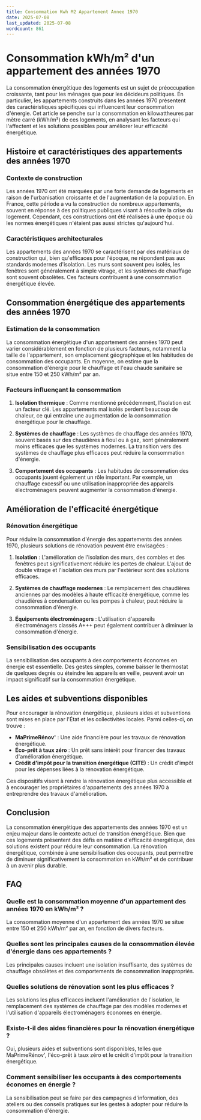 ```yaml
---
title: Consommation Kwh M2 Appartement Annee 1970
date: 2025-07-08
last_updated: 2025-07-08
wordcount: 861
---
```


# Consommation kWh/m² d'un appartement des années 1970

La consommation énergétique des logements est un sujet de préoccupation croissante, tant pour les ménages que pour les décideurs politiques. En particulier, les appartements construits dans les années 1970 présentent des caractéristiques spécifiques qui influencent leur consommation d'énergie. Cet article se penche sur la consommation en kilowattheures par mètre carré (kWh/m²) de ces logements, en analysant les facteurs qui l'affectent et les solutions possibles pour améliorer leur efficacité énergétique.

## Histoire et caractéristiques des appartements des années 1970

### Contexte de construction

Les années 1970 ont été marquées par une forte demande de logements en raison de l'urbanisation croissante et de l'augmentation de la population. En France, cette période a vu la construction de nombreux appartements, souvent en réponse à des politiques publiques visant à résoudre la crise du logement. Cependant, ces constructions ont été réalisées à une époque où les normes énergétiques n'étaient pas aussi strictes qu'aujourd'hui.

### Caractéristiques architecturales

Les appartements des années 1970 se caractérisent par des matériaux de construction qui, bien qu'efficaces pour l'époque, ne répondent pas aux standards modernes d'isolation. Les murs sont souvent peu isolés, les fenêtres sont généralement à simple vitrage, et les systèmes de chauffage sont souvent obsolètes. Ces facteurs contribuent à une consommation énergétique élevée.

## Consommation énergétique des appartements des années 1970

### Estimation de la consommation

La consommation énergétique d'un appartement des années 1970 peut varier considérablement en fonction de plusieurs facteurs, notamment la taille de l'appartement, son emplacement géographique et les habitudes de consommation des occupants. En moyenne, on estime que la consommation d'énergie pour le chauffage et l'eau chaude sanitaire se situe entre 150 et 250 kWh/m² par an.

### Facteurs influençant la consommation

1. **Isolation thermique** : Comme mentionné précédemment, l'isolation est un facteur clé. Les appartements mal isolés perdent beaucoup de chaleur, ce qui entraîne une augmentation de la consommation énergétique pour le chauffage.

2. **Systèmes de chauffage** : Les systèmes de chauffage des années 1970, souvent basés sur des chaudières à fioul ou à gaz, sont généralement moins efficaces que les systèmes modernes. La transition vers des systèmes de chauffage plus efficaces peut réduire la consommation d'énergie.

3. **Comportement des occupants** : Les habitudes de consommation des occupants jouent également un rôle important. Par exemple, un chauffage excessif ou une utilisation inappropriée des appareils électroménagers peuvent augmenter la consommation d'énergie.

## Amélioration de l'efficacité énergétique

### Rénovation énergétique

Pour réduire la consommation d'énergie des appartements des années 1970, plusieurs solutions de rénovation peuvent être envisagées :

1. **Isolation** : L'amélioration de l'isolation des murs, des combles et des fenêtres peut significativement réduire les pertes de chaleur. L'ajout de double vitrage et l'isolation des murs par l'extérieur sont des solutions efficaces.

2. **Systèmes de chauffage modernes** : Le remplacement des chaudières anciennes par des modèles à haute efficacité énergétique, comme les chaudières à condensation ou les pompes à chaleur, peut réduire la consommation d'énergie.

3. **Équipements électroménagers** : L'utilisation d'appareils électroménagers classés A+++ peut également contribuer à diminuer la consommation d'énergie.

### Sensibilisation des occupants

La sensibilisation des occupants à des comportements économes en énergie est essentielle. Des gestes simples, comme baisser le thermostat de quelques degrés ou éteindre les appareils en veille, peuvent avoir un impact significatif sur la consommation énergétique.

## Les aides et subventions disponibles

Pour encourager la rénovation énergétique, plusieurs aides et subventions sont mises en place par l'État et les collectivités locales. Parmi celles-ci, on trouve :

- **MaPrimeRénov'** : Une aide financière pour les travaux de rénovation énergétique.
- **Éco-prêt à taux zéro** : Un prêt sans intérêt pour financer des travaux d'amélioration énergétique.
- **Crédit d'impôt pour la transition énergétique (CITE)** : Un crédit d'impôt pour les dépenses liées à la rénovation énergétique.

Ces dispositifs visent à rendre la rénovation énergétique plus accessible et à encourager les propriétaires d'appartements des années 1970 à entreprendre des travaux d'amélioration.

## Conclusion

La consommation énergétique des appartements des années 1970 est un enjeu majeur dans le contexte actuel de transition énergétique. Bien que ces logements présentent des défis en matière d'efficacité énergétique, des solutions existent pour réduire leur consommation. La rénovation énergétique, combinée à une sensibilisation des occupants, peut permettre de diminuer significativement la consommation en kWh/m² et de contribuer à un avenir plus durable.

## FAQ

### Quelle est la consommation moyenne d'un appartement des années 1970 en kWh/m² ?

La consommation moyenne d'un appartement des années 1970 se situe entre 150 et 250 kWh/m² par an, en fonction de divers facteurs.

### Quelles sont les principales causes de la consommation élevée d'énergie dans ces appartements ?

Les principales causes incluent une isolation insuffisante, des systèmes de chauffage obsolètes et des comportements de consommation inappropriés.

### Quelles solutions de rénovation sont les plus efficaces ?

Les solutions les plus efficaces incluent l'amélioration de l'isolation, le remplacement des systèmes de chauffage par des modèles modernes et l'utilisation d'appareils électroménagers économes en énergie.

### Existe-t-il des aides financières pour la rénovation énergétique ?

Oui, plusieurs aides et subventions sont disponibles, telles que MaPrimeRénov', l'éco-prêt à taux zéro et le crédit d'impôt pour la transition énergétique.

### Comment sensibiliser les occupants à des comportements économes en énergie ?

La sensibilisation peut se faire par des campagnes d'information, des ateliers ou des conseils pratiques sur les gestes à adopter pour réduire la consommation d'énergie.